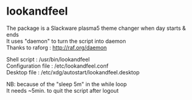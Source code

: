 # lookandfeel


The package is a Slackware plasma5 theme changer when day starts & ends  
It uses "daemon" to turn the script into daemon  
Thanks to raforg : http://raf.org/daemon

Shell script : /usr/bin/lookandfeel  
Configuration file : /etc/lookandfeel.conf  
Desktop file : /etc/xdg/autostart/lookandfeel.desktop

NB: because of the "sleep 5m" in the while loop  
It needs ~5min. to quit the script after logout
